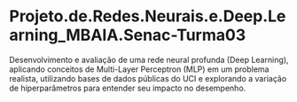 # Projeto.de.Redes.Neurais.e.Deep.Learning_MBAIA.Senac-Turma03
Desenvolvimento e avaliação de uma rede neural profunda (Deep Learning), aplicando conceitos de Multi-Layer Perceptron (MLP) em um problema realista, utilizando bases de dados públicas do UCI e explorando a variação de hiperparâmetros para entender seu impacto no desempenho.
